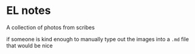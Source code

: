 # EL notes

A collection of photos from scribes

if someone is kind enough to manually type out the images into a `.md` file that would be nice
